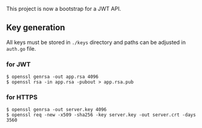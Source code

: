 This project is now a bootstrap for a JWT API.

## Key generation

All keys must be stored in `./keys` directory and paths can be adjusted in `auth.go` file.

### for JWT

```
$ openssl genrsa -out app.rsa 4096
$ openssl rsa -in app.rsa -pubout > app.rsa.pub
```

### for HTTPS

```
$ openssl genrsa -out server.key 4096
$ openssl req -new -x509 -sha256 -key server.key -out server.crt -days 3560
```
